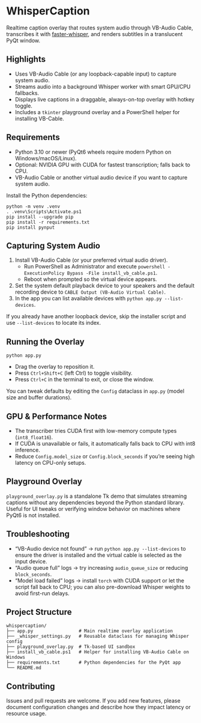 # WhisperCaption

Realtime caption overlay that routes system audio through VB-Audio Cable, transcribes it with [faster-whisper](https://github.com/guillaumekln/faster-whisper), and renders subtitles in a translucent PyQt window.

## Highlights
- Uses VB-Audio Cable (or any loopback-capable input) to capture system audio.
- Streams audio into a background Whisper worker with smart GPU/CPU fallbacks.
- Displays live captions in a draggable, always-on-top overlay with hotkey toggle.
- Includes a `tkinter` playground overlay and a PowerShell helper for installing VB-Cable.

## Requirements
- Python 3.10 or newer (PyQt6 wheels require modern Python on Windows/macOS/Linux).
- Optional: NVIDIA GPU with CUDA for fastest transcription; falls back to CPU.
- VB-Audio Cable or another virtual audio device if you want to capture system audio.

Install the Python dependencies:

```pwsh
python -m venv .venv
. .venv\Scripts\Activate.ps1
pip install --upgrade pip
pip install -r requirements.txt
pip install pynput
```

## Capturing System Audio

1. Install VB-Audio Cable (or your preferred virtual audio driver).
	- Run PowerShell as Administrator and execute `powershell -ExecutionPolicy Bypass -File install_vb_cable.ps1`.
	- Reboot when prompted so the virtual device appears.
2. Set the system default playback device to your speakers and the default recording device to `CABLE Output (VB-Audio Virtual Cable)`.
3. In the app you can list available devices with `python app.py --list-devices`.

If you already have another loopback device, skip the installer script and use `--list-devices` to locate its index.

## Running the Overlay

```pwsh
python app.py
```

- Drag the overlay to reposition it.
- Press `Ctrl+Shift+C` (left Ctrl) to toggle visibility.
- Press `Ctrl+C` in the terminal to exit, or close the window.

You can tweak defaults by editing the `Config` dataclass in `app.py` (model size and buffer durations).

## GPU & Performance Notes
- The transcriber tries CUDA first with low-memory compute types (`int8_float16`).
- If CUDA is unavailable or fails, it automatically falls back to CPU with int8 inference.
- Reduce `Config.model_size` or `Config.block_seconds` if you’re seeing high latency on CPU-only setups.

## Playground Overlay

`playground_overlay.py` is a standalone Tk demo that simulates streaming captions without any dependencies beyond the Python standard library. Useful for UI tweaks or verifying window behavior on machines where PyQt6 is not installed.

## Troubleshooting
- “VB-Audio device not found” → run `python app.py --list-devices` to ensure the driver is installed and the virtual cable is selected as the input device.
- “Audio queue full” logs → try increasing `audio_queue_size` or reducing `block_seconds`.
- “Model load failed” logs → install `torch` with CUDA support or let the script fall back to CPU; you can also pre-download Whisper weights to avoid first-run delays.

## Project Structure

```
whispercaption/
├── app.py                 # Main realtime overlay application
├── _whisper_settings.py   # Reusable dataclass for managing Whisper config
├── playground_overlay.py  # Tk-based UI sandbox
├── install_vb_cable.ps1   # Helper for installing VB-Audio Cable on Windows
├── requirements.txt       # Python dependencies for the PyQt app
└── README.md
```

## Contributing
Issues and pull requests are welcome. If you add new features, please document configuration changes and describe how they impact latency or resource usage.